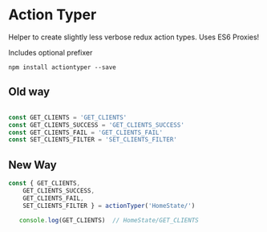 # Action Typer

Helper to create slightly less verbose redux action types. Uses ES6 Proxies!

Includes optional prefixer  

`npm install actiontyper --save`

## Old way

```javascript

const GET_CLIENTS = 'GET_CLIENTS'
const GET_CLIENTS_SUCCESS = 'GET_CLIENTS_SUCCESS'
const GET_CLIENTS_FAIL = 'GET_CLIENTS_FAIL'
const SET_CLIENTS_FILTER = 'SET_CLIENTS_FILTER'
```

## New Way

```javascript
const { GET_CLIENTS,
	GET_CLIENTS_SUCCESS,
	GET_CLIENTS_FAIL, 
	SET_CLIENTS_FILTER } = actionTyper('HomeState/')
    
   console.log(GET_CLIENTS)  // HomeState/GET_CLIENTS
```

`
    `
